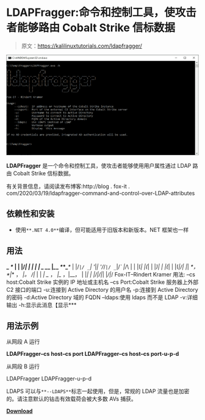 # LDAPFragger:命令和控制工具，使攻击者能够路由 Cobalt Strike 信标数据

> 原文：<https://kalilinuxtutorials.com/ldapfragger/>

[![](img/56d9b794a10fefe1a586efda50b1bb49.png)](https://blogger.googleusercontent.com/img/b/R29vZ2xl/AVvXsEjIXqgIenVUSBgEdzPQDpV_bz5V1pWxuS0wKY_kOy27Q_6tvpknkNKvmMNvbvBiVlekx2eRCdznESsdYNw6iU2q897I-KZ9CzkGOOCk3kFz4NL7svpmKIquGghhMPEQH2oP0leyMI25vAyu76YhkmndbUtkLv5-zSfrBlhcdpjKS99H_IWqOHO4AgtX/s728/1%20(1).png)

**LDAPFragger** 是一个命令和控制工具，使攻击者能够使用用户属性通过 LDAP 路由 Cobalt Strike 信标数据。

有关背景信息，请阅读发布博客:http://blog . fox-it . com/2020/03/19/ldapfragger-command-and-control-over-LDAP-attributes

## 依赖性和安装

*   使用`**.NET 4.0**`编译，但可能适用于旧版本和新版本。NET 框架也一样

## 用法

**_ _*_ | | |/*|
| | | | _ _*_ |*_*_ _*_*_**_*_
| |/*`|/ _`| '*|*| '/*/`|/ _`|/*` |/*\\ |
| |(*| |(*| | |*)| | |(*| | |(*|/| |*| _*， *|_* ， *|。 /|* | | *| _* ， *|_* ，|__， | |*| | |/|/|*| |*/|*/
Fox-IT–Rindert Kramer
用法:
–cs host:Cobalt Strike 实例的 IP 地址或主机名
–cs Port:Cobalt Strike 服务器上外部 C2 接口的端口
-u:连接到 Active Directory 的用户名
-p:连接到 Active Directory 的密码
-d:Active Directory 域的 FQDN
–ldaps:使用 ldaps 而不是 LDAP
-v:详细输出
-h:显示此消息【显示***

## 用法示例

从网段 A 运行

**LDAPFragger–cs host–cs port
LDAPFragger–cs host–cs port-u-p-d**

从网段 B 运行

LDAPFragger
LDAPFragger-u-p-d

LDAPS 可以与`**--LDAPS**`标志一起使用，但是，常规的 LDAP 流量也是加密的。请注意默认的钴击有效载荷会被大多数 AVs 捕获。

[**Download**](https://github.com/fox-it/LDAPFragger)